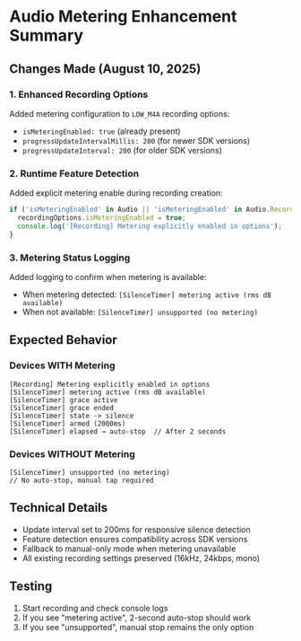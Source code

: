 # Audio Metering Enhancement Summary

## Changes Made (August 10, 2025)

### 1. Enhanced Recording Options
Added metering configuration to `LOW_M4A` recording options:
- `isMeteringEnabled: true` (already present)
- `progressUpdateIntervalMillis: 200` (for newer SDK versions)
- `progressUpdateInterval: 200` (for older SDK versions)

### 2. Runtime Feature Detection
Added explicit metering enable during recording creation:
```javascript
if ('isMeteringEnabled' in Audio || 'isMeteringEnabled' in Audio.Recording) {
  recordingOptions.isMeteringEnabled = true;
  console.log('[Recording] Metering explicitly enabled in options');
}
```

### 3. Metering Status Logging
Added logging to confirm when metering is available:
- When metering detected: `[SilenceTimer] metering active (rms dB available)`
- When not available: `[SilenceTimer] unsupported (no metering)`

## Expected Behavior

### Devices WITH Metering
```
[Recording] Metering explicitly enabled in options
[SilenceTimer] metering active (rms dB available)
[SilenceTimer] grace active
[SilenceTimer] grace ended
[SilenceTimer] state -> silence
[SilenceTimer] armed (2000ms)
[SilenceTimer] elapsed → auto-stop  // After 2 seconds
```

### Devices WITHOUT Metering
```
[SilenceTimer] unsupported (no metering)
// No auto-stop, manual tap required
```

## Technical Details
- Update interval set to 200ms for responsive silence detection
- Feature detection ensures compatibility across SDK versions
- Fallback to manual-only mode when metering unavailable
- All existing recording settings preserved (16kHz, 24kbps, mono)

## Testing
1. Start recording and check console logs
2. If you see "metering active", 2-second auto-stop should work
3. If you see "unsupported", manual stop remains the only option